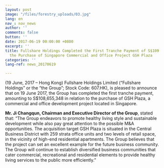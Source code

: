 ```yaml
---
layout: post
image: "/files/forestry_uploads/03.jpg"
lang: en
nav_: nav_news
author: ''
comments: false
button: ''
date: 2017-06-19 00:00:00 +0800
excerpt: ''
title: Fullshare Holdings Completed the First Tranche Payment of S$109 million regarding
  the Purchase of Singapore Commercial and Office Project GSH Plaza
categories: ''
lang-ref: news_20170619

---
```

(19 June, 2017 – Hong Kong) Fullshare Holdings Limited (“Fullshare Holdings” or the “the Group”; Stock Code: 607.HK), is pleased to announce that on 19 June 2017, the Group has completed the first tranche payment, amounting to S$108,655,348 in relation to the purchase of GSH Plaza, a commercial and office development project located in Singapore.

**Mr. Ji Changqun, Chairman and Executive Director of the Group**, stated that: “The Group endeavors to promote healthy living style and sustainable development while also pay great attention to the possible M&A opportunities. The acquisition target GSH Plaza is situated in the Central Business District with 259 strata office units and two levels of retail space, in the vicinity of high-end residential apartments. The Group believes that the project can set an excellent example for the future business community. The Group will continue to establish diversified business communities that cater commercial, recreational and residential elements to provide healthy living services to the public more efficiently.”